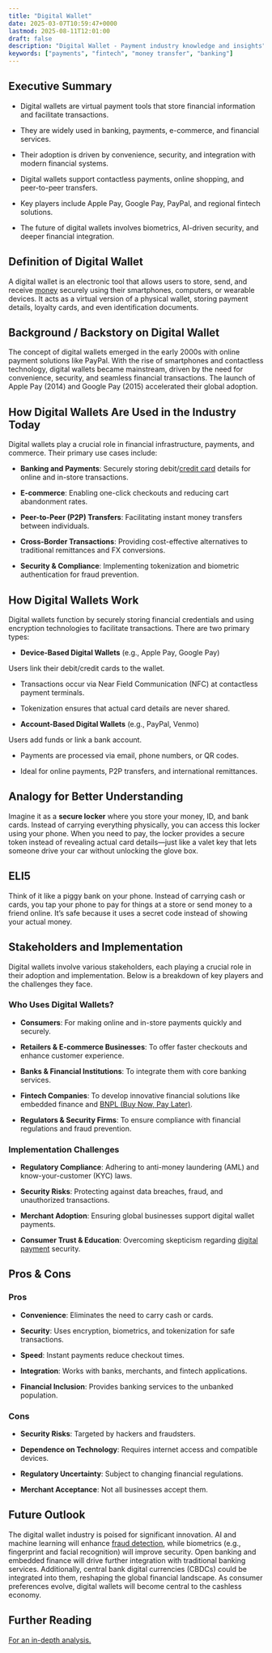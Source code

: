 ```yaml
---
title: "Digital Wallet"
date: 2025-03-07T10:59:47+0000
lastmod: 2025-08-11T12:01:00
draft: false
description: "Digital Wallet - Payment industry knowledge and insights"
keywords: ["payments", "fintech", "money transfer", "banking"]
---
```


## Executive Summary

- Digital wallets are virtual payment tools that store financial information and facilitate transactions.

- They are widely used in banking, payments, e-commerce, and financial services.

- Their adoption is driven by convenience, security, and integration with modern financial systems.

- Digital wallets support contactless payments, online shopping, and peer-to-peer transfers.

- Key players include Apple Pay, Google Pay, PayPal, and regional fintech solutions.

- The future of digital wallets involves biometrics, AI-driven security, and deeper financial integration.

## Definition of Digital Wallet

A digital wallet is an electronic tool that allows users to store, send, and receive [money](https://faisalkhanllc.xyz/resources/payments-wiki/e/electronic-money/) securely using their smartphones, computers, or wearable devices. It acts as a virtual version of a physical wallet, storing payment details, loyalty cards, and even identification documents.

## Background / Backstory on Digital Wallet

The concept of digital wallets emerged in the early 2000s with online payment solutions like PayPal. With the rise of smartphones and contactless technology, digital wallets became mainstream, driven by the need for convenience, security, and seamless financial transactions. The launch of Apple Pay (2014) and Google Pay (2015) accelerated their global adoption.

## How Digital Wallets Are Used in the Industry Today

Digital wallets play a crucial role in financial infrastructure, payments, and commerce. Their primary use cases include:

- **Banking and Payments**: Securely storing debit/[credit card](https://faisalkhanllc.xyz/resources/payments-wiki/c/credit-card/) details for online and in-store transactions.

- **E-commerce**: Enabling one-click checkouts and reducing cart abandonment rates.

- **Peer-to-Peer (P2P) Transfers**: Facilitating instant money transfers between individuals.

- **Cross-Border Transactions**: Providing cost-effective alternatives to traditional remittances and FX conversions.

- **Security & Compliance**: Implementing tokenization and biometric authentication for fraud prevention.

## How Digital Wallets Work

Digital wallets function by securely storing financial credentials and using encryption technologies to facilitate transactions. There are two primary types:

- **Device-Based Digital Wallets** (e.g., Apple Pay, Google Pay)

Users link their debit/credit cards to the wallet.

- Transactions occur via Near Field Communication (NFC) at contactless payment terminals.

- Tokenization ensures that actual card details are never shared.

- **Account-Based Digital Wallets** (e.g., PayPal, Venmo)

Users add funds or link a bank account.

- Payments are processed via email, phone numbers, or QR codes.

- Ideal for online payments, P2P transfers, and international remittances.

## Analogy for Better Understanding

Imagine it as a **secure locker** where you store your money, ID, and bank cards. Instead of carrying everything physically, you can access this locker using your phone. When you need to pay, the locker provides a secure token instead of revealing actual card details—just like a valet key that lets someone drive your car without unlocking the glove box.

## ELI5

Think of it like a piggy bank on your phone. Instead of carrying cash or cards, you tap your phone to pay for things at a store or send money to a friend online. It’s safe because it uses a secret code instead of showing your actual money.

## Stakeholders and Implementation

Digital wallets involve various stakeholders, each playing a crucial role in their adoption and implementation. Below is a breakdown of key players and the challenges they face.

### Who Uses Digital Wallets?

- **Consumers**: For making online and in-store payments quickly and securely.

- **Retailers & E-commerce Businesses**: To offer faster checkouts and enhance customer experience.

- **Banks & Financial Institutions**: To integrate them with core banking services.

- **Fintech Companies**: To develop innovative financial solutions like embedded finance and [BNPL (Buy Now, Pay Later)](https://faisalkhanllc.xyz/resources/payments-wiki/b/buy-now-pay-later-bnpl/).

- **Regulators & Security Firms**: To ensure compliance with financial regulations and fraud prevention.

### Implementation Challenges

- **Regulatory Compliance**: Adhering to anti-money laundering (AML) and know-your-customer (KYC) laws.

- **Security Risks**: Protecting against data breaches, fraud, and unauthorized transactions.

- **Merchant Adoption**: Ensuring global businesses support digital wallet payments.

- **Consumer Trust & Education**: Overcoming skepticism regarding [digital payment](https://faisalkhanllc.xyz/resources/payments-wiki/d/digital-payments/) security.

## Pros & Cons

### Pros

- **Convenience**: Eliminates the need to carry cash or cards.

- **Security**: Uses encryption, biometrics, and tokenization for safe transactions.

- **Speed**: Instant payments reduce checkout times.

- **Integration**: Works with banks, merchants, and fintech applications.

- **Financial Inclusion**: Provides banking services to the unbanked population.

### Cons

- **Security Risks**: Targeted by hackers and fraudsters.

- **Dependence on Technology**: Requires internet access and compatible devices.

- **Regulatory Uncertainty**: Subject to changing financial regulations.

- **Merchant Acceptance**: Not all businesses accept them.

## Future Outlook

The digital wallet industry is poised for significant innovation. AI and machine learning will enhance [fraud detection](https://faisalkhanllc.xyz/resources/payments-wiki/f/fraud-protection/), while biometrics (e.g., fingerprint and facial recognition) will improve security. Open banking and embedded finance will drive further integration with traditional banking services. Additionally, central bank digital currencies (CBDCs) could be integrated into them, reshaping the global financial landscape. As consumer preferences evolve, digital wallets will become central to the cashless economy.

## Further Reading

[For an in-depth analysis.](https://www.fca.org.uk/news/news-stories/fca-and-psr-report-digital-wallets)